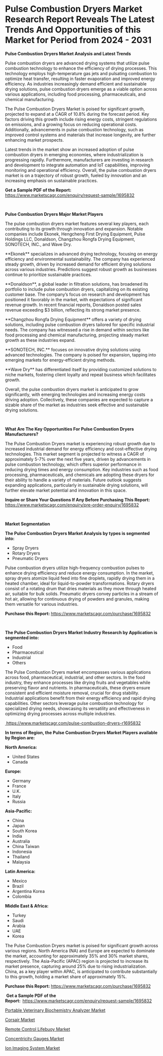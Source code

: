 <p><h1>Pulse Combustion Dryers Market Research Report Reveals The Latest Trends And Opportunities of this Market for Period from 2024 - 2031</h1></p><p><strong>Pulse Combustion Dryers Market Analysis and Latest Trends</strong></p>
<p><p>Pulse combustion dryers are advanced drying systems that utilize pulse combustion technology to enhance the efficiency of drying processes. This technology employs high-temperature gas jets and pulsating combustion to optimize heat transfer, resulting in faster evaporation and improved energy efficiency. As industries increasingly demand efficient and sustainable drying solutions, pulse combustion dryers emerge as a viable option across various applications, including food processing, pharmaceuticals, and chemical manufacturing.</p><p>The Pulse Combustion Dryers Market is poised for significant growth, projected to expand at a CAGR of 10.8% during the forecast period. Key factors driving this growth include rising energy costs, stringent regulations on emissions, and a growing focus on reducing operational costs. Additionally, advancements in pulse combustion technology, such as improved control systems and materials that increase longevity, are further enhancing market prospects.</p><p>Latest trends in the market show an increased adoption of pulse combustion dryers in emerging economies, where industrialization is progressing rapidly. Furthermore, manufacturers are investing in research and development to integrate automation and IoT capabilities, improving monitoring and operational efficiency. Overall, the pulse combustion dryers market is on a trajectory of robust growth, fueled by innovation and an increasing emphasis on sustainable practices.</p></p>
<p><strong>Get a Sample PDF of the Report:&nbsp;</strong> <a href="https://www.marketscagr.com/enquiry/request-sample/1695832?utm_campaign=1284&utm_medium=2&utm_source=Github&utm_content=ia&utm_term=19102024&utm_id=pulse-combustion-dryers">https://www.marketscagr.com/enquiry/request-sample/1695832</a></p>
<p>&nbsp;</p>
<p><strong>Pulse Combustion Dryers Major Market Players</strong></p>
<p><p>The pulse combustion dryers market features several key players, each contributing to its growth through innovation and expansion. Notable companies include Ekonek, Hengcheng First Drying Equipment, Pulse Holdings LLC, Donaldson, Changzhou Rongfa Drying Equipment, SONOTECH, INC., and Wave Dry.</p><p>**Ekonek** specializes in advanced drying technology, focusing on energy efficiency and environmental sustainability. The company has experienced steady growth, driven by increased demand for efficient drying solutions across various industries. Predictions suggest robust growth as businesses continue to prioritize sustainable practices.</p><p>**Donaldson**, a global leader in filtration solutions, has broadened its portfolio to include pulse combustion dryers, capitalizing on its existing customer base. The company’s focus on research and development has positioned it favorably in the market, with expectations of significant revenue growth. In recent financial reports, Donaldson posted sales revenue exceeding $3 billion, reflecting its strong market presence.</p><p>**Changzhou Rongfa Drying Equipment** offers a variety of drying solutions, including pulse combustion dryers tailored for specific industrial needs. The company has witnessed a rise in demand within sectors like food processing and chemical manufacturing, projecting steady market growth as these industries expand.</p><p>**SONOTECH, INC.** focuses on innovative drying solutions using advanced technologies. The company is poised for expansion, tapping into emerging markets for energy-efficient drying methods. </p><p>**Wave Dry** has differentiated itself by providing customized solutions to niche markets, fostering client loyalty and repeat business which facilitates growth.</p><p>Overall, the pulse combustion dryers market is anticipated to grow significantly, with emerging technologies and increasing energy costs driving adoption. Collectively, these companies are expected to capture a sizable share of the market as industries seek effective and sustainable drying solutions.</p></p>
<p>&nbsp;</p>
<p><strong>What Are The Key Opportunities For Pulse Combustion Dryers Manufacturers?</strong></p>
<p><p>The Pulse Combustion Dryers market is experiencing robust growth due to increased industrial demand for energy efficiency and cost-effective drying technologies. This market segment is projected to witness a CAGR of approximately 5-7% over the next five years, driven by advancements in pulse combustion technology, which offers superior performance in reducing drying times and energy consumption. Key industries such as food processing, pharmaceuticals, and chemicals are adopting these dryers for their ability to handle a variety of materials. Future outlook suggests expanding applications, particularly in sustainable drying solutions, will further elevate market potential and innovation in this space.</p></p>
<p><strong>Inquire or Share Your Questions If Any Before Purchasing This Report:</strong> <a href="https://www.marketscagr.com/enquiry/pre-order-enquiry/1695832?utm_campaign=1284&utm_medium=2&utm_source=Github&utm_content=ia&utm_term=19102024&utm_id=pulse-combustion-dryers">https://www.marketscagr.com/enquiry/pre-order-enquiry/1695832</a></p>
<p>&nbsp;</p>
<p><strong>Market Segmentation</strong></p>
<p><strong>The Pulse Combustion Dryers Market Analysis by types is segmented into:</strong></p>
<p><ul><li>Spray Dryers</li><li>Rotary Dryers</li><li>Pneumatic Dryers</li></ul></p>
<p><p>Pulse combustion dryers utilize high-frequency combustion pulses to enhance drying efficiency and reduce energy consumption. In the market, spray dryers atomize liquid feed into fine droplets, rapidly drying them in a heated chamber, ideal for liquid-to-powder transformations. Rotary dryers consist of a rotating drum that dries materials as they move through heated air, suitable for bulk solids. Pneumatic dryers convey particles in a stream of hot air, allowing for continuous drying of powders and granules, making them versatile for various industries.</p></p>
<p><strong>Purchase this Report:&nbsp;</strong><a href="https://www.marketscagr.com/purchase/1695832?utm_campaign=1284&utm_medium=2&utm_source=Github&utm_content=ia&utm_term=19102024&utm_id=pulse-combustion-dryers">https://www.marketscagr.com/purchase/1695832</a></p>
<p>&nbsp;</p>
<p><strong>The Pulse Combustion Dryers Market Industry Research by Application is segmented into:</strong></p>
<p><ul><li>Food</li><li>Pharmaceutical</li><li>Industrial</li><li>Others</li></ul></p>
<p><p>The Pulse Combustion Dryers market encompasses various applications across food, pharmaceutical, industrial, and other sectors. In the food industry, they enhance processes like drying fruits and vegetables while preserving flavor and nutrients. In pharmaceuticals, these dryers ensure consistent and efficient moisture removal, crucial for drug stability. Industrial applications benefit from their energy efficiency and rapid drying capabilities. Other sectors leverage pulse combustion technology for specialized drying needs, showcasing its versatility and effectiveness in optimizing drying processes across multiple industries.</p></p>
<p><a href="https://www.marketscagr.com/pulse-combustion-dryers-r1695832?utm_campaign=1284&utm_medium=2&utm_source=Github&utm_content=ia&utm_term=19102024&utm_id=pulse-combustion-dryers">&nbsp;https://www.marketscagr.com/pulse-combustion-dryers-r1695832</a></p>
<p><strong>In terms of Region, the Pulse Combustion Dryers Market Players available by Region are:</strong></p>
<p>
    <p> <strong> North America: </strong>
        <ul>
            <li>United States</li>
            <li>Canada</li>
        </ul>
        </p> 
    <p> <strong> Europe: </strong>
        <ul>
            <li>Germany</li>
            <li>France</li>
            <li>U.K.</li>
            <li>Italy</li>
            <li>Russia</li>
        </ul>
        </p> 
    <p> <strong> Asia-Pacific: </strong>
        <ul>
            <li>China</li>
            <li>Japan</li>
            <li>South Korea</li>
            <li>India</li>
            <li>Australia</li>
            <li>China Taiwan</li>
            <li>Indonesia</li>
            <li>Thailand</li>
            <li>Malaysia</li>
        </ul>
        </p> 
    <p> <strong> Latin America: </strong>
        <ul>
            <li>Mexico</li>
            <li>Brazil</li>
            <li>Argentina Korea</li>
            <li>Colombia</li>
        </ul>
        </p> 
    <p> <strong> Middle East & Africa: </strong>
        <ul>
            <li>Turkey</li>
            <li>Saudi</li>
            <li>Arabia</li>
            <li>UAE</li>
            <li>Korea</li>
        </ul>
    </p>
    </p>
<p><p>The Pulse Combustion Dryers market is poised for significant growth across various regions. North America (NA) and Europe are expected to dominate the market, accounting for approximately 35% and 30% market shares, respectively. The Asia-Pacific (APAC) region is projected to increase its market presence, capturing around 25% due to rising industrialization. China, as a key player within APAC, is anticipated to contribute substantially to this growth, holding a market share of approximately 15%.</p></p>
<p><strong>Purchase this Report: </strong><a href="https://www.marketscagr.com/purchase/1695832?utm_campaign=1284&utm_medium=2&utm_source=Github&utm_content=ia&utm_term=19102024&utm_id=pulse-combustion-dryers">https://www.marketscagr.com/purchase/1695832</a></p>
<p>&nbsp;<strong>Get a Sample PDF of the Report:&nbsp;&nbsp;</strong><a href="https://www.marketscagr.com/enquiry/request-sample/1695832?utm_campaign=1284&utm_medium=2&utm_source=Github&utm_content=ia&utm_term=19102024&utm_id=pulse-combustion-dryers">https://www.marketscagr.com/enquiry/request-sample/1695832</a></p>
<p><strong></strong></p>
<p><p><a href="https://github.com/tamvrosiya/Market-Research-Report-List-6/blob/main/portable-veterinary-biochemistry-analyzer-market.md?utm_campaign=1284&utm_medium=2&utm_source=Github&utm_content=ia&utm_term=19102024&utm_id=pulse-combustion-dryers">Portable Veterinary Biochemistry Analyzer Market</a></p><p><a href="https://www.linkedin.com/pulse/influencing-factors-corsair-market-insights-growth-projections-rvfdc?utm_campaign=1284&utm_medium=2&utm_source=Github&utm_content=ia&utm_term=19102024&utm_id=pulse-combustion-dryers">Corsair Market</a></p><p><a href="https://www.linkedin.com/pulse/remote-control-lifebuoy-market-innovations-trends-comprehensive-pzhqc?utm_campaign=1284&utm_medium=2&utm_source=Github&utm_content=ia&utm_term=19102024&utm_id=pulse-combustion-dryers">Remote Control Lifebuoy Market</a></p><p><a href="https://www.linkedin.com/pulse/unveiling-market-trends-global-concentricity-gauges-growth-rdfzc?utm_campaign=1284&utm_medium=2&utm_source=Github&utm_content=ia&utm_term=19102024&utm_id=pulse-combustion-dryers">Concentricity Gauges Market</a></p><p><a href="https://www.linkedin.com/pulse/ion-imaging-system-market-global-trends-forecast-2024-2031-rpe7c?utm_campaign=1284&utm_medium=2&utm_source=Github&utm_content=ia&utm_term=19102024&utm_id=pulse-combustion-dryers">Ion Imaging System Market</a></p></p>